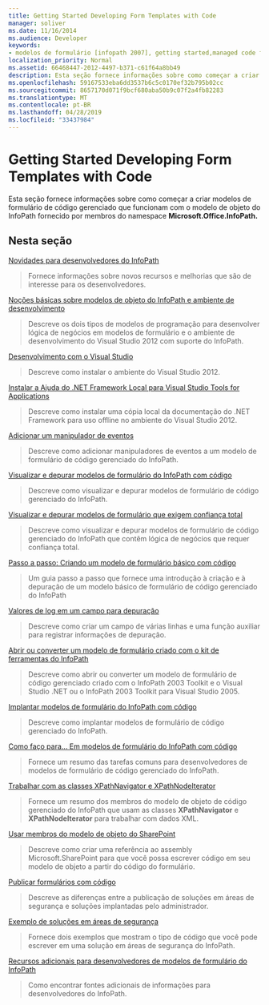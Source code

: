 ```yaml
---
title: Getting Started Developing Form Templates with Code
manager: soliver
ms.date: 11/16/2014
ms.audience: Developer
keywords:
- modelos de formulário [infopath 2007], getting started,managed code form templates [InfoPath 2007], getting started,InfoPath 2007, getting started
localization_priority: Normal
ms.assetid: 66468447-2012-4497-b371-c61f64a8bb49
description: Esta seção fornece informações sobre como começar a criar modelos de formulário de código gerenciado que funcionam com o modelo de objeto do InfoPath fornecido por membros do namespace Microsoft.Office.InfoPath.
ms.openlocfilehash: 59167533eba6dd3537b6c5c0170ef32b795b02cc
ms.sourcegitcommit: 8657170d071f9bcf680aba50b9c07f2a4fb82283
ms.translationtype: MT
ms.contentlocale: pt-BR
ms.lasthandoff: 04/28/2019
ms.locfileid: "33437984"
---
```

# <a name="getting-started-developing-form-templates-with-code"></a>Getting Started Developing Form Templates with Code

Esta seção fornece informações sobre como começar a criar modelos de formulário de código gerenciado que funcionam com o modelo de objeto do InfoPath fornecido por membros do namespace **Microsoft.Office.InfoPath.** 
  
## <a name="in-this-section"></a>Nesta seção

[Novidades para desenvolvedores do InfoPath](what-s-new-for-infopath-developers.md)
  
> Fornece informações sobre novos recursos e melhorias que são de interesse para os desenvolvedores.
    
[Noções básicas sobre modelos de objeto do InfoPath e ambiente de desenvolvimento](understanding-infopath-object-models-and-development-environment.md)
  
> Descreve os dois tipos de modelos de programação para desenvolver lógica de negócios em modelos de formulário e o ambiente de desenvolvimento do Visual Studio 2012 com suporte do InfoPath.
    
[Desenvolvimento com o Visual Studio](how-to-develop-with-visual-studio.md)
  
> Descreve como instalar o ambiente do Visual Studio 2012.
    
[Instalar a Ajuda do .NET Framework Local para Visual Studio Tools for Applications](how-to-install-net-framework-help-for-visual-studio-tools-for-applications.md)
  
> Descreve como instalar uma cópia local da documentação do .NET Framework para uso offline no ambiente do Visual Studio 2012.
    
[Adicionar um manipulador de eventos](how-to-add-an-event-handler.md)
  
> Descreve como adicionar manipuladores de eventos a um modelo de formulário de código gerenciado do InfoPath. 
    
[Visualizar e depurar modelos de formulário do InfoPath com código](how-to-preview-and-debug-infopath-form-templates-with-code.md)
  
> Descreve como visualizar e depurar modelos de formulário de código gerenciado do InfoPath.
    
[Visualizar e depurar modelos de formulário que exigem confiança total](how-to-preview-and-debug-form-templates-that-require-full-trust.md)
  
> Descreve como visualizar e depurar modelos de formulário de código gerenciado do InfoPath que contêm lógica de negócios que requer confiança total.
    
[Passo a passo: Criando um modelo de formulário básico com código](walkthrough-creating-a-basic-form-template-with-code.md)
  
> Um guia passo a passo que fornece uma introdução à criação e à depuração de um modelo básico de formulário de código gerenciado do InfoPath 
    
[Valores de log em um campo para depuração](how-to-log-values-to-a-field-for-debugging.md)
  
> Descreve como criar um campo de várias linhas e uma função auxiliar para registrar informações de depuração.
    
[Abrir ou converter um modelo de formulário criado com o kit de ferramentas do InfoPath](how-to-open-or-convert-a-form-template-created-with-the-infopath-toolkit.md)
  
> Descreve como abrir ou converter um modelo de formulário de código gerenciado criado com o InfoPath 2003 Toolkit e o Visual Studio .NET ou o InfoPath 2003 Toolkit para Visual Studio 2005.
    
[Implantar modelos de formulário do InfoPath com código](how-to-deploy-infopath-form-templates-with-code.md)
  
> Descreve como implantar modelos de formulário de código gerenciado do InfoPath.
    
[Como faço para... Em modelos de formulário do InfoPath com código](how-do-iin-infopath-form-templates-with-code.md)
  
> Fornece um resumo das tarefas comuns para desenvolvedores de modelos de formulário de código gerenciado do InfoPath.
    
[Trabalhar com as classes XPathNavigator e XPathNodeIterator](how-to-work-with-the-xpathnavigator-and-xpathnodeiterator-classes.md)
  
> Fornece um resumo dos membros do modelo de objeto de código gerenciado do InfoPath que usam as classes **XPathNavigator** e **XPathNodeIterator** para trabalhar com dados XML. 
    
[Usar membros do modelo de objeto do SharePoint](how-to-use-sharepoint-object-model-members.md)
  
> Descreve como criar uma referência ao assembly Microsoft.SharePoint para que você possa escrever código em seu modelo de objeto a partir do código do formulário.
    
[Publicar formulários com código](publishing-forms-with-code.md)
  
> Descreve as diferenças entre a publicação de soluções em áreas de segurança e soluções implantadas pelo administrador.
    
[Exemplo de soluções em áreas de segurança](sample-sandboxed-solutions.md)
  
> Fornece dois exemplos que mostram o tipo de código que você pode escrever em uma solução em áreas de segurança do InfoPath.
    
[Recursos adicionais para desenvolvedores de modelos de formulário do InfoPath](additional-resources-for-infopath-form-template-developers.md)
  
> Como encontrar fontes adicionais de informações para desenvolvedores do InfoPath.
    

